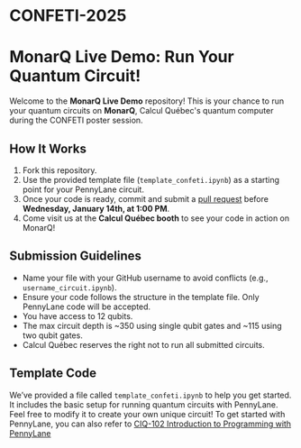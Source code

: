 # CONFETI-2025
# MonarQ Live Demo: Run Your Quantum Circuit!  

Welcome to the **MonarQ Live Demo** repository! This is your chance to run your quantum circuits on **MonarQ**, Calcul Québec's quantum computer during the CONFETI poster session.  

## How It Works  

1. Fork this repository.  
2. Use the provided template file (`template_confeti.ipynb`) as a starting point for your PennyLane circuit.  
3. Once your code is ready, commit and submit a [pull request](https://docs.github.com/en/pull-requests/collaborating-with-pull-requests/proposing-changes-to-your-work-with-pull-requests/creating-a-pull-request-from-a-fork) before **Wednesday, January 14th, at 1:00 PM**.  
4. Come visit us at the **Calcul Québec booth** to see your code in action on MonarQ!  

## Submission Guidelines  

- Name your file with your GitHub username to avoid conflicts (e.g., `username_circuit.ipynb`).  
- Ensure your code follows the structure in the template file. Only PennyLane code will be accepted. 
- You have access to 12 qubits.
- The max circuit depth is ~350 using single qubit gates and ~115 using two qubit gates.
- Calcul Québec reserves the right not to run all submitted circuits.

## Template Code  

We’ve provided a file called `template_confeti.ipynb` to help you get started. It includes the basic setup for running quantum circuits with PennyLane. Feel free to modify it to create your own unique circuit! To get started with PennyLane, you can also refer to [CIQ-102 Introduction to Programming with PennyLane](https://github.com/calculquebec/ciq102-introduction-pennylane/tree/main/English) 

